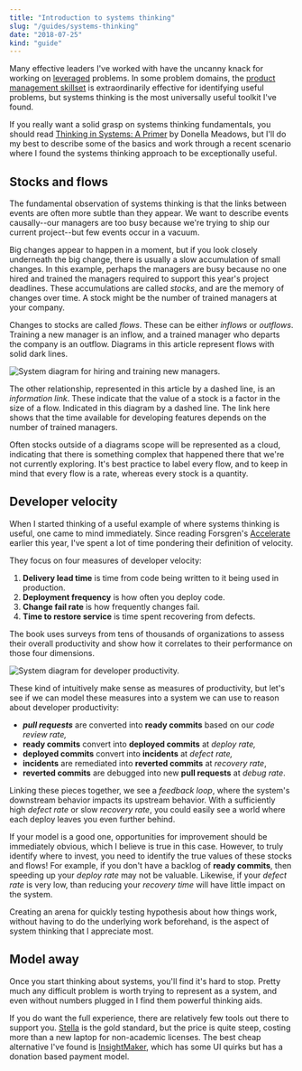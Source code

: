 ```yaml
---
title: "Introduction to systems thinking"
slug: "/guides/systems-thinking"
date: "2018-07-25"
kind: "guide"
---
```


Many effective leaders I've worked with have the uncanny knack for working on [leveraged](https://lethain.com/building-technical-leverage/) problems. In some problem domains, the [product management skillset](https://lethain.com/intro-product-management/) is extraordinarily effective for identifying useful problems, but systems thinking is the most universally useful toolkit I've found.

If you really want a solid grasp on systems thinking fundamentals, you should read [Thinking in Systems: A Primer](https://www.amazon.com/Thinking-Systems-Donella-H-Meadows/dp/1603580557) by Donella Meadows, but I'll do my best to describe some of the basics and work through a recent scenario where I found the systems thinking approach to be exceptionally useful.


## Stocks and flows

The fundamental observation of systems thinking is that the links between events are often more subtle than they appear. We want to describe events causally--our managers are too busy because we're trying to ship our current project--but few events occur in a vacuum.

Big changes appear to happen in a moment, but if you look closely underneath the big change, there is usually
a slow accumulation of small changes.
In this example, perhaps the managers are busy because no one hired and trained the managers required to support this year's project deadlines. These accumulations are called _stocks_, and are the memory of changes over time. A stock might be the number of trained managers at your company.

Changes to stocks are called _flows_. These can be either _inflows_ or _outflows_. Training a new manager is an inflow, and a trained manager who departs the company is an outflow. Diagrams in this article represent flows with solid dark lines.

![System diagram for hiring and training new managers.](/static/systems/sys-loop-clouds.png)

The other relationship, represented in this article by a dashed line, is an _information link_. These indicate that the value of a stock is a factor in the size of a flow. Indicated in this diagram by a dashed line. The link here shows that the time available for developing features depends on the number of trained managers.

Often stocks outside of a diagrams scope will be represented as a cloud, indicating that there is something complex that  happened there that we're not currently exploring. It's best practice to label every flow, and to keep in mind that every flow is a rate, whereas every stock is a quantity.


## Developer velocity

When I started thinking of a useful example of where systems thinking is useful, one came to mind immediately.
Since reading Forsgren's [Accelerate](https://lethain.com/accelerate-developer-productivity/) earlier this year, I've spent a lot of time pondering their definition of velocity.

They focus on four measures of developer velocity:

1.  **Delivery lead time** is time from code being written to it being used in production.
1.  **Deployment frequency** is how often you deploy code.
1.  **Change fail rate** is how frequently changes fail.
1.  **Time to restore service** is time spent recovering from defects.

The book uses surveys from tens of thousands of organizations to assess their
overall productivity and show how it correlates to their performance on those
four dimensions.

![System diagram for developer productivity.](/static/systems/dev-velocity-sys.png)

These kind of intuitively make sense as measures of productivity, but let's see if we can model these measures into a system we can use to reason about developer productivity:

*   **_pull requests_** are converted into **ready commits** based on our _code review rate,_
*   **ready commits** convert into **deployed commits** at _deploy rate,_
*   **deployed commits** convert into **incidents** at _defect rate,_
*   **incidents** are remediated into **reverted commits** at _recovery rate_,
*   **reverted commits** are debugged into new **pull requests** at _debug rate_.

Linking these pieces together, we see a _feedback loop_, where the system's downstream behavior impacts its upstream behavior. With a sufficiently high _defect rate_ or slow _recovery rate_, you could easily see a world where each deploy leaves you even further behind.

If your model is a good one, opportunities for improvement should be immediately obvious, which I believe is true in this case. However, to truly identify where to invest, you need to identify the true values of these stocks and flows! For example, if you don't have a backlog of **ready commits**, then speeding up your _deploy rate_ may not be valuable. Likewise, if your _defect rate_ is very low, than reducing your _recovery time_ will have little impact on the system.

Creating an arena for quickly testing hypothesis about how things work, without having to do the underlying work beforehand, is the aspect of system thinking that I appreciate most.


## Model away

Once you start thinking about systems, you'll find it's hard to stop. Pretty much any difficult problem is worth trying to represent as a system, and even without numbers plugged in I find them powerful thinking aids.

If you do want the full experience, there are relatively few tools out there to support you. [Stella](https://www.iseesystems.com/) is the gold standard, but the price is quite steep, costing more than a new laptop for non-academic licenses. The best cheap alternative I've found is [InsightMaker](https://insightmaker.com/), which has some UI quirks but has a donation based payment model.
